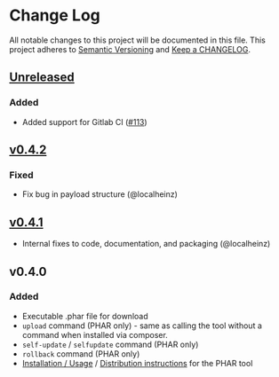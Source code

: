 # Change Log

All notable changes to this project will be documented in this file.
This project adheres to [Semantic Versioning](http://semver.org/) and [Keep a CHANGELOG](http://keepachangelog.com).

## [Unreleased](https://github.com/codeclimate/php-test-reporter/compare/v0.4.2...HEAD)

### Added

- Added support for Gitlab CI ([#113](https://github.com/codeclimate/php-test-reporter/pull/113))

## [v0.4.2](https://github.com/codeclimate/php-test-reporter/compare/v0.4.1...v0.4.2)

### Fixed

- Fix bug in payload structure (@localheinz)

## [v0.4.1](https://github.com/codeclimate/php-test-reporter/compare/v0.4.0...v0.4.1)

- Internal fixes to code, documentation, and packaging (@localheinz)

## v0.4.0

### Added

- Executable .phar file for download
- `upload` command (PHAR only) - same as calling the tool without a command when installed via composer.
- `self-update` / `selfupdate` command (PHAR only)
- `rollback` command (PHAR only)
- [Installation / Usage](./README.md) / [Distribution instructions](./DEVELOPING.md) for the PHAR tool

